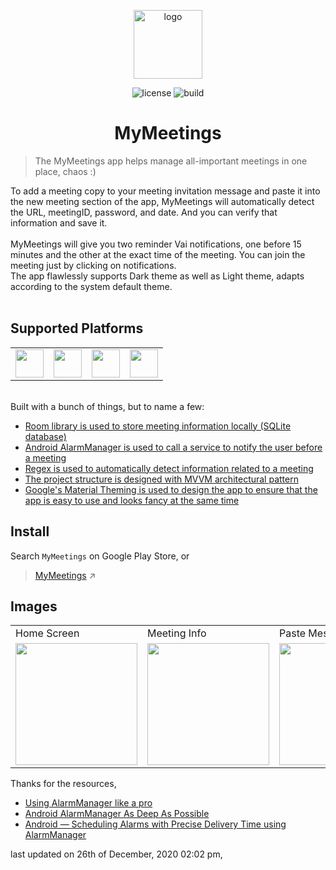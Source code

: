 <p align="center">
    <a href="https://play.google.com/store/apps/details?id=com.rudrakaniya.mymeetings" target="_blank" rel="noopener noreferrer">
        <img src="https://i.imgur.com/exAW5CZ.png" alt="logo" width="110px" hight="110px"/>
    </a>
</p>

<p align="center">
    <img src="https://img.shields.io/badge/License-Apache%202.0-blue.svg" alt="license">
  <img src="https://travis-ci.com/dunwu/blog.svg?branch=master" alt="build">
</p>

<h1 align="center">MyMeetings</h1>

> The MyMeetings app helps manage all-important meetings in one place, chaos :)

To add a meeting copy to your meeting invitation message and paste it into the new meeting section of the app, MyMeetings will automatically detect the URL, meetingID, password, and date. And you can verify that information and save it. 
<br><br>
MyMeetings will give you two reminder Vai notifications, one before 15 minutes and the other at the exact time of the meeting. You can join the meeting just by clicking on notifications.
<br>
The app flawlessly supports Dark theme as well as Light theme, adapts according to the system default theme.
<br><br>

## Supported Platforms
<table>
  <tr>
    <td><img src="https://i.imgur.com/EUV0Eap.png" width=45 height=45></td>
    <td><img src="https://i.imgur.com/qwqPl7A.png" width=45 height=45></td>
    <td><img src="https://i.imgur.com/ses14t2.png" width=45 height=45 ></td>
    <td><img src="https://i.imgur.com/qXeiD9P.png" width=45 height=45></td>
  </tr>
</table>

<br>
Built with a bunch of things, but to name a few:

- [Room library is used to store meeting information locally (SQLite database)](https://developer.android.com/reference/android/arch/persistence/room/RoomDatabase)
- [Android AlarmManager is used to call a service to notify the user before a meeting](https://developer.android.com/reference/android/arch/persistence/room/RoomDatabase)
- [Regex is used to automatically detect information related to a meeting](https://developer.android.com/reference/java/util/regex/Pattern)
- [The project structure is designed with MVVM architectural pattern](https://www.journaldev.com/20292/android-mvvm-design-pattern)
- [Google's Material Theming is used to design the app to ensure that the app is easy to use and looks fancy at the same time](https://material.io/develop/android)


## Install 

Search `MyMeetings` on Google Play Store, or 
> [MyMeetings](https://play.google.com/store/apps/details?id=com.rudrakaniya.mymeetings) ↗


## Images 
<table>
  <tr>
    <td>Home Screen</td>
     <td>Meeting Info</td>
     <td>Paste Message</td>
    <td>Edit Meeting Info</td>
  </tr>
  <tr>
    <td><img src="https://i.imgur.com/OZfUQau.png" width=195 ></td>
    <td><img src="https://i.imgur.com/cxrYVRX.png" width=195 ></td>
    <td><img src="https://i.imgur.com/4ZbN7Zq.png" width=195 ></td>
    <td><img src="https://i.imgur.com/dDYmo3r.png" width=195 ></td>
  </tr>
 </table>

Thanks for the resources,
- [Using AlarmManager like a pro](https://android.jlelse.eu/using-alarmmanager-like-a-pro-20f89f4ca720)
- [Android AlarmManager As Deep As Possible](https://proandroiddev.com/android-alarmmanager-as-deep-as-possible-909bd5b64792)
- [Android — Scheduling Alarms with Precise Delivery Time using AlarmManager
](https://medium.com/@igordias/android-scheduling-alarms-with-precise-delivery-time-using-alarmmanager-75c409f3bde0)


last updated on 26th of December, 2020 02:02 pm, 
